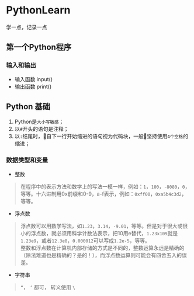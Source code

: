 # PythonLearn
学一点，记录一点
## 第一个Python程序
### 输入和输出
* 输入函数 input()
* 输出函数 print()

## Python 基础
1. Python是`大小写敏感`；
2. 以`#`开头的语句是注释；
3. 以`:`结尾时，自下一行开始缩进的语句视为代码块，一般坚持使用`4个空格`的缩进；

### 数据类型和变量
* 整数
> 在程序中的表示方法和数学上的写法一模一样，例如：`1`，`100`，`-8080`，`0`，等等。十六进制用0x前缀和0-9，a-f表示，例如：`0xff00`，`0xa5b4c3d2`，等等。
* 浮点数
> 浮点数可以用数学写法，如`1.23`，`3.14`，`-9.01`，等等。但是对于很大或很小的浮点数，就必须用科学计数法表示，把10用e替代，`1.23x109`就是`1.23e9`，或者`12.3e8`，`0.000012`可以写成`1.2e-5`，等等。  
整数和浮点数在计算机内部存储的方式是不同的，整数运算永远是精确的（除法难道也是精确的？是的！），而浮点数运算则可能会有四舍五入的误差。
* 字符串
> `“`， `‘` 都可， 转义使用 `\`